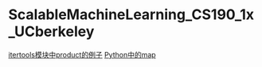 # ScalableMachineLearning_CS190_1x_UCberkeley
[itertools模块中product的例子](http://woodpecker.org.cn/diveintopython3/advanced-iterators.html)
[Python中的map](http://my.oschina.net/zyzzy/blog/115096)
